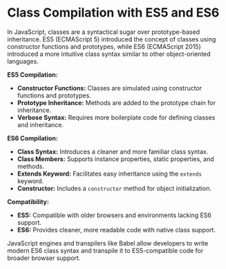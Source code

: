 # Class Compilation with ES5 and ES6

In JavaScript, classes are a syntactical sugar over prototype-based inheritance. ES5 (ECMAScript 5) introduced the concept of classes using constructor functions and prototypes, while ES6 (ECMAScript 2015) introduced a more intuitive class syntax similar to other object-oriented languages.

**ES5 Compilation:**

- **Constructor Functions:** Classes are simulated using constructor functions and prototypes.
- **Prototype Inheritance:** Methods are added to the prototype chain for inheritance.
- **Verbose Syntax:** Requires more boilerplate code for defining classes and inheritance.

**ES6 Compilation:**

- **Class Syntax:** Introduces a cleaner and more familiar class syntax.
- **Class Members:** Supports instance properties, static properties, and methods.
- **Extends Keyword:** Facilitates easy inheritance using the `extends` keyword.
- **Constructor:** Includes a `constructor` method for object initialization.

**Compatibility:**

- **ES5:** Compatible with older browsers and environments lacking ES6 support.
- **ES6:** Provides cleaner, more readable code with native class support.

JavaScript engines and transpilers like Babel allow developers to write modern ES6 class syntax and transpile it to ES5-compatible code for broader browser support.
